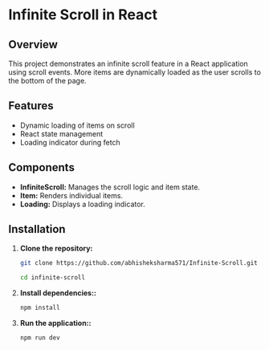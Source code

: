 # Infinite Scroll in React

## Overview
This project demonstrates an infinite scroll feature in a React application using scroll events. More items are dynamically loaded as the user scrolls to the bottom of the page.

## Features
- Dynamic loading of items on scroll
- React state management
- Loading indicator during fetch

## Components
- **InfiniteScroll:** Manages the scroll logic and item state.
- **Item:** Renders individual items.
- **Loading:** Displays a loading indicator.

## Installation
1. **Clone the repository:**
   ```bash
   git clone https://github.com/abhisheksharma571/Infinite-Scroll.git
   
   cd infinite-scroll
   ```
2. **Install dependencies::**
   ```bash
   npm install
   ```

3. **Run the application::**
   ```bash
   npm run dev
   ```

